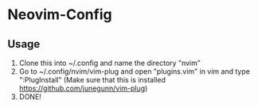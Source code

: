 # Neovim-Config

## Usage
1) Clone this into ~/.config and name the directory "nvim"
2) Go to ~/.config/nvim/vim-plug and open "plugins.vim" in vim and type ":PlugInstall" (Make sure that this is installed https://github.com/junegunn/vim-plug)
3) DONE!
